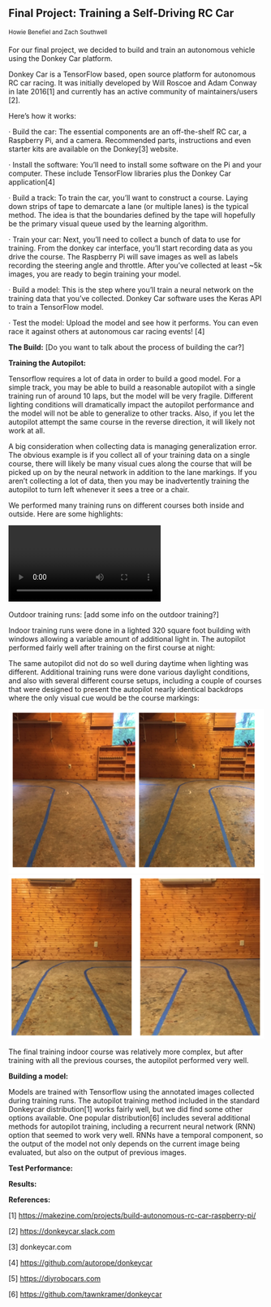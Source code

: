 ## Final Project: Training a Self-Driving RC Car

<sup>Howie Benefiel and Zach Southwell</sup>

For our final project, we decided to build and train an autonomous vehicle using the Donkey Car platform.

Donkey Car is a TensorFlow based, open source platform for autonomous RC car racing. It was initially developed by Will Roscoe and Adam Conway in late 2016[1] and currently has an active community of maintainers/users [2].

Here’s how it works:

· Build the car: The essential components are an off-the-shelf RC car, a Raspberry Pi, and a camera. Recommended parts, instructions and even starter kits are available on the Donkey[3] website.

· Install the software: You’ll need to install some software on the Pi and your computer.  These include TensorFlow libraries plus the Donkey Car application[4]

· Build a track: To train the car, you’ll want to construct a course. Laying down strips of tape to demarcate a lane (or multiple lanes) is the typical method. The idea is that the boundaries defined by the tape will hopefully be the primary visual queue used by the learning algorithm.

· Train your car: Next, you’ll need to collect a bunch of data to use for training. From the donkey car interface, you’ll start recording data as you drive the course. The Raspberry Pi will save images as well as labels recording the steering angle and throttle.  After you’ve collected at least ~5k images, you are ready to begin training your model.

· Build a model: This is the step where you’ll train a neural network on the training data that you’ve collected. Donkey Car software uses the Keras API to train a TensorFlow model.

· Test the model: Upload the model and see how it performs. You can even race it against others at autonomous car racing events! [4]

**The Build:** [Do you want to talk about the process of building the car?]

**Training the Autopilot:**

Tensorflow requires a lot of data in order to build a good model. For a simple track, you may be able to build a reasonable autopilot with a single training run of around 10 laps, but the model will be very fragile. Different lighting conditions will dramatically impact the autopilot performance and the model will not be able to generalize to other tracks. Also, if you let the autopilot attempt the same course in the reverse direction, it will likely not work at all.

A big consideration when collecting data is managing generalization error. The obvious example is if you collect all of your training data on a single course, there will likely be many visual cues along the course that will be picked up on by the neural network in addition to the lane markings. If you aren’t collecting a lot of data, then you may be inadvertently training the autopilot to turn left whenever it sees a tree or a chair.

We performed many training runs on different courses both inside and outside.  Here are some highlights:

![training compilation](training.mp4?raw=true)

Outdoor training runs: [add some info on the outdoor training?]

Indoor training runs were done in a lighted 320 square foot building with windows allowing a variable amount of additional light in. The autopilot performed fairly well after training on the first course at night:

The same autopilot did not do so well during daytime when lighting was different.  Additional training runs were done various daylight conditions, and also with several different course setups, including a couple of courses that were designed to present the autopilot nearly identical backdrops where the only visual cue would be the course markings:

![same background](same_backdrop1.png?raw=true)
![same background](same_backdrop2.png?raw=true)

The final training indoor course was relatively more complex, but after training with all the previous courses, the autopilot performed very well.



**Building a model:**

Models are trained with Tensorflow using the annotated images collected during training runs.  The autopilot training method included in the standard Donkeycar distribution[1] works fairly well, but we did find some other options available. One popular distribution[6] includes several additional methods for autopilot training, including a recurrent neural network (RNN) option that seemed to work very well.  RNNs have a temporal component, so the output of the model not only depends on the current image being evaluated, but also on the output of previous images.

**Test Performance:**

**Results:**

**References:**

[1] https://makezine.com/projects/build-autonomous-rc-car-raspberry-pi/

[2] https://donkeycar.slack.com

[3] donkeycar.com

[4] https://github.com/autorope/donkeycar

[5] https://diyrobocars.com

[6] https://github.com/tawnkramer/donkeycar
